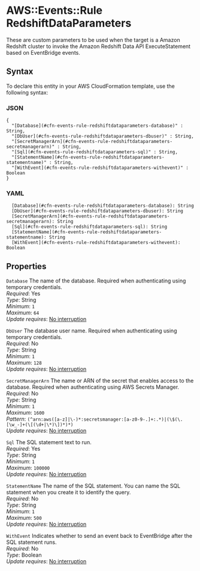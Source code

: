 # AWS::Events::Rule RedshiftDataParameters<a name="aws-properties-events-rule-redshiftdataparameters"></a>

These are custom parameters to be used when the target is a Amazon Redshift cluster to invoke the Amazon Redshift Data API ExecuteStatement based on EventBridge events\.

## Syntax<a name="aws-properties-events-rule-redshiftdataparameters-syntax"></a>

To declare this entity in your AWS CloudFormation template, use the following syntax:

### JSON<a name="aws-properties-events-rule-redshiftdataparameters-syntax.json"></a>

```
{
  "[Database](#cfn-events-rule-redshiftdataparameters-database)" : String,
  "[DbUser](#cfn-events-rule-redshiftdataparameters-dbuser)" : String,
  "[SecretManagerArn](#cfn-events-rule-redshiftdataparameters-secretmanagerarn)" : String,
  "[Sql](#cfn-events-rule-redshiftdataparameters-sql)" : String,
  "[StatementName](#cfn-events-rule-redshiftdataparameters-statementname)" : String,
  "[WithEvent](#cfn-events-rule-redshiftdataparameters-withevent)" : Boolean
}
```

### YAML<a name="aws-properties-events-rule-redshiftdataparameters-syntax.yaml"></a>

```
  [Database](#cfn-events-rule-redshiftdataparameters-database): String
  [DbUser](#cfn-events-rule-redshiftdataparameters-dbuser): String
  [SecretManagerArn](#cfn-events-rule-redshiftdataparameters-secretmanagerarn): String
  [Sql](#cfn-events-rule-redshiftdataparameters-sql): String
  [StatementName](#cfn-events-rule-redshiftdataparameters-statementname): String
  [WithEvent](#cfn-events-rule-redshiftdataparameters-withevent): Boolean
```

## Properties<a name="aws-properties-events-rule-redshiftdataparameters-properties"></a>

`Database`  <a name="cfn-events-rule-redshiftdataparameters-database"></a>
The name of the database\. Required when authenticating using temporary credentials\.  
*Required*: Yes  
*Type*: String  
*Minimum*: `1`  
*Maximum*: `64`  
*Update requires*: [No interruption](https://docs.aws.amazon.com/AWSCloudFormation/latest/UserGuide/using-cfn-updating-stacks-update-behaviors.html#update-no-interrupt)

`DbUser`  <a name="cfn-events-rule-redshiftdataparameters-dbuser"></a>
The database user name\. Required when authenticating using temporary credentials\.  
*Required*: No  
*Type*: String  
*Minimum*: `1`  
*Maximum*: `128`  
*Update requires*: [No interruption](https://docs.aws.amazon.com/AWSCloudFormation/latest/UserGuide/using-cfn-updating-stacks-update-behaviors.html#update-no-interrupt)

`SecretManagerArn`  <a name="cfn-events-rule-redshiftdataparameters-secretmanagerarn"></a>
The name or ARN of the secret that enables access to the database\. Required when authenticating using AWS Secrets Manager\.  
*Required*: No  
*Type*: String  
*Minimum*: `1`  
*Maximum*: `1600`  
*Pattern*: `(^arn:aws([a-z]|\-)*:secretsmanager:[a-z0-9-.]+:.*)|(\$(\.[\w_-]+(\[(\d+|\*)\])*)*)`  
*Update requires*: [No interruption](https://docs.aws.amazon.com/AWSCloudFormation/latest/UserGuide/using-cfn-updating-stacks-update-behaviors.html#update-no-interrupt)

`Sql`  <a name="cfn-events-rule-redshiftdataparameters-sql"></a>
The SQL statement text to run\.  
*Required*: Yes  
*Type*: String  
*Minimum*: `1`  
*Maximum*: `100000`  
*Update requires*: [No interruption](https://docs.aws.amazon.com/AWSCloudFormation/latest/UserGuide/using-cfn-updating-stacks-update-behaviors.html#update-no-interrupt)

`StatementName`  <a name="cfn-events-rule-redshiftdataparameters-statementname"></a>
The name of the SQL statement\. You can name the SQL statement when you create it to identify the query\.  
*Required*: No  
*Type*: String  
*Minimum*: `1`  
*Maximum*: `500`  
*Update requires*: [No interruption](https://docs.aws.amazon.com/AWSCloudFormation/latest/UserGuide/using-cfn-updating-stacks-update-behaviors.html#update-no-interrupt)

`WithEvent`  <a name="cfn-events-rule-redshiftdataparameters-withevent"></a>
Indicates whether to send an event back to EventBridge after the SQL statement runs\.  
*Required*: No  
*Type*: Boolean  
*Update requires*: [No interruption](https://docs.aws.amazon.com/AWSCloudFormation/latest/UserGuide/using-cfn-updating-stacks-update-behaviors.html#update-no-interrupt)
